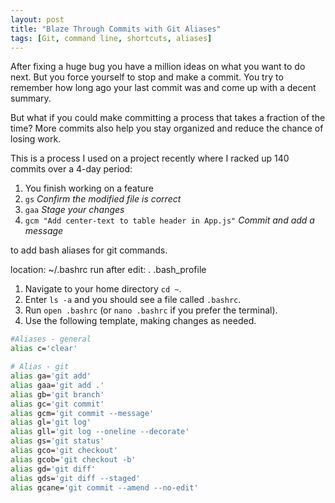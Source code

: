 ```yaml
---
layout: post
title: "Blaze Through Commits with Git Aliases"
tags: [Git, command line, shortcuts, aliases]
---
```


After fixing a huge bug you have a million ideas on what you want to do next. But you force yourself to stop and make a commit. You try to remember how long ago your last commit was and come up with a decent summary.

But what if you could make committing a process that takes a fraction of the time? More commits also help you stay organized and reduce the chance of losing work.

This is a process I used on a project recently where I racked up 140 commits over a 4-day period:

1. You finish working on a feature
2. `gs` *Confirm the modified file is correct*
3. `gaa` *Stage your changes*
4. `gcm "Add center-text to table header in App.js"` *Commit and add a message*




to add bash aliases for git commands.

location: ~/.bashrc
run after edit: . .bash_profile

1. Navigate to your home directory `cd ~`.
2. Enter `ls -a` and you should see a file called `.bashrc`.
3. Run `open .bashrc` (or `nano .bashrc` if you prefer the terminal).
4. Use the following template, making changes as needed.

```bash
#Aliases - general
alias c='clear'

# Alias - git
alias ga='git add'
alias gaa='git add .'
alias gb='git branch'
alias gc='git commit'
alias gcm='git commit --message'
alias gl='git log'
alias gll='git log --oneline --decorate'
alias gs='git status'
alias gco='git checkout'
alias gcob='git checkout -b'
alias gd='git diff'
alias gds='git diff --staged'
alias gcane='git commit --amend --no-edit'
```
